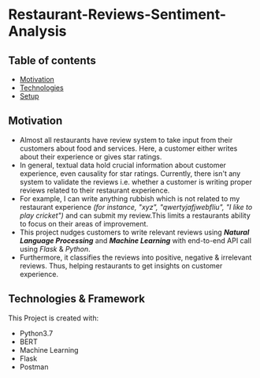 # Restaurant-Reviews-Sentiment-Analysis

## Table of contents
* [Motivation](#Motivation)
* [Technologies](#Technologies)
* [Setup](#setup)

## Motivation
* Almost all restaurants have review system to take input from their customers about food and services. Here, a customer either writes about their experience or gives star ratings.
* In general, textual data hold crucial information about customer experience, even causality for star ratings. 
Currently, there isn't any system to validate the reviews i.e. whether a customer is writing proper reviews related to their restaurant experience.
* For example, I can write anything rubbish which is not related to my restaurant experience *(for instance, "xyz", "qwertyjafjwebfliu", "I like to play cricket")* and can submit my review.This limits a restaurants ability to focus on their areas of improvement.
* This project nudges customers to write relevant reviews using **_Natural Language Processing_** and **_Machine Learning_** with end-to-end API call using _Flask_ & _Python_.
* Furthermore, it classifies the reviews into positive, negative & irrelevant reviews. Thus, helping restaurants to get insights on customer experience.

## Technologies & Framework 
This Project is created with:
* Python3.7 
* BERT
* Machine Learning
* Flask
* Postman
